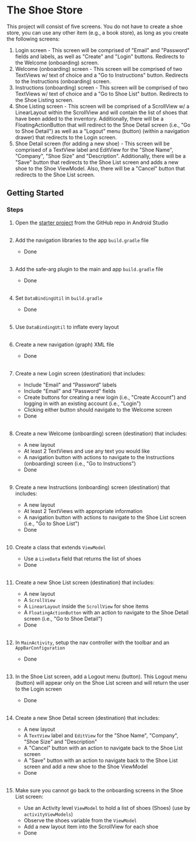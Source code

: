 # The Shoe Store

This project will consist of five screens. You do not have to create a shoe store, you can use any other item (e.g., a book store), as long as you create the following screens:

1. Login screen - This screen will be comprised of "Email" and "Password" fields and labels, as well as "Create" and "Login" buttons. Redirects to the Welcome (onboarding) screen.
2. Welcome (onboarding) screen - This screen will be comprised of two TextViews w/ text of choice and a "Go to Instructions" button. Redirects to the Instructions (onboarding) screen.
3. Instructions (onboarding) screen - This screen will be comprised of two TextViews w/ text of choice and a "Go to Shoe List" button. Redirects to the Shoe Listing screen.
4. Shoe Listing screen - This screen will be comprised of a ScrollView w/ a LinearLayout within the ScrollView and will contain the list of shoes that have been added to the inventory. Additionally, there will be a FloatingActionButton that will redirect to the Shoe Detail screen (i.e., "Go to Shoe Detail") as well as a "Logout" menu (button) (within a navigation drawer) that redirects to the Login screen.
5. Shoe Detail screen (for adding a new shoe) - This screen will be comprised of a TextView label and EditView for the "Shoe Name", "Company", "Shoe Size" and "Description". Additionally, there will be a "Save" button that redirects to the Shoe List screen and adds a new shoe to the Shoe ViewModel. Also, there will be a "Cancel" button that redirects to the Shoe List screen.

## Getting Started

### Steps

1. Open the [starter project](https://github.com/udacity/nd940-android-kotlin-course1-starter) from the GitHub repo in Android Studio
<br></br>
2. Add the navigation libraries to the app `build.gradle` file
   - Done
<br></br>
3. Add the safe-arg plugin to the main and app `build.gradle` file
   - Done
<br></br>
4. Set `DataBindingUtil` in `build.gradle`
   - Done
<br></br>
5. Use `DataBindingUtil` to inflate every layout
<br></br>
6. Create a new navigation (graph) XML file
   - Done
<br></br>
7. Create a new Login screen (destination) that includes:

    * Include "Email" and "Password" labels
    * Include "Email" and "Password" fields
    * Create buttons for creating a new login (i.e., "Create Account") and logging in with an existing account (i.e., "Login")
    * Clicking either button should navigate to the Welcome screen

    - Done
<br></br>
8. Create a new Welcome (onboarding) screen (destination) that includes:

    * A new layout
    * At least 2 TextViews and use any text you would like
    * A navigation button with actions to navigate to the Instructions (onboarding) screen (i.e., "Go to Instructions")

    - Done
<br></br>
9. Create a new Instructions (onboarding) screen (destination) that includes:

    * A new layout
    * At least 2 TextViews with appropriate information
    * A navigation button with actions to navigate to the Shoe List screen (i.e., "Go to Shoe List")

    - Done
<br></br>
10. Create a class that extends `ViewModel`

    * Use a `LiveData` field that returns the list of shoes
    
    - Done
<br></br>
11. Create a new Shoe List screen (destination) that includes:

    * A new layout
    * A `ScrollView`
    * A `LinearLayout` inside the `ScrollView` for shoe items
    * A `FloatingActionButton` with an action to navigate to the Shoe Detail screen (i.e., "Go to Shoe Detail")
    
    - Done
<br></br>
12. In `MainActivity`, setup the nav controller with the toolbar and an `AppBarConfiguration`

    - Done
<br></br>
13. In the Shoe List screen, add a Logout menu (button). This Logout menu (button) will appear only on the Shoe List screen and will return the user to the Login screen

    - Done
<br></br>
15. Create a new Shoe Detail screen (destination) that includes:

    * A new layout
    * A `TextView` label and `EditView` for the "Shoe Name", "Company", "Shoe Size" and "Description"
    * A "Cancel" button with an action to navigate back to the Shoe List screen
    * A "Save" button with an action to navigate back to the Shoe List screen and add a new shoe to the Shoe ViewModel

    - Done
<br></br>
16. Make sure you cannot go back to the onboarding screens in the Shoe List screen:

    * Use an Activity level `ViewModel` to hold a list of shoes (Shoes) (use by `activityViewModels`)
    * Observe the shoes variable from the `ViewModel`
    * Add a new layout item into the ScrollView for each shoe

    - Done